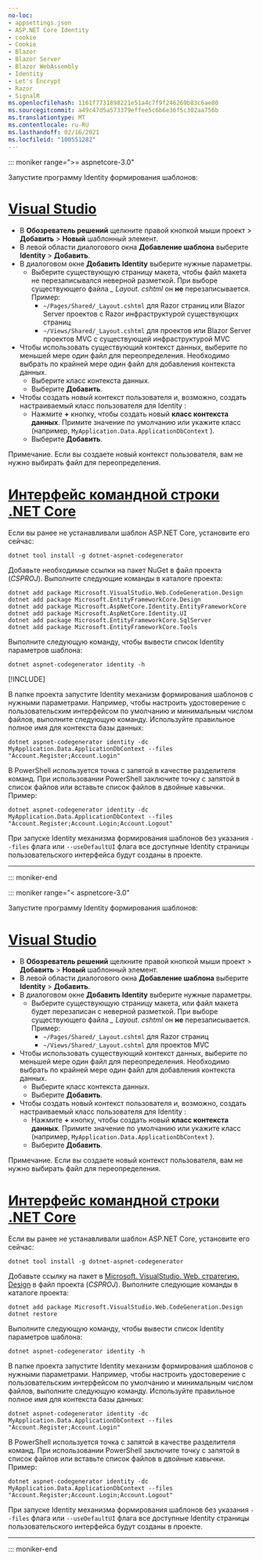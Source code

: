 ```yaml
---
no-loc:
- appsettings.json
- ASP.NET Core Identity
- cookie
- Cookie
- Blazor
- Blazor Server
- Blazor WebAssembly
- Identity
- Let's Encrypt
- Razor
- SignalR
ms.openlocfilehash: 1161f7731898221e51a4c7f9f246269b83c6ae80
ms.sourcegitcommit: a49c47d5a573379effee5c6b6e36f5c302aa756b
ms.translationtype: MT
ms.contentlocale: ru-RU
ms.lasthandoff: 02/16/2021
ms.locfileid: "100551282"
---
```

::: moniker range=">= aspnetcore-3.0"

Запустите программу Identity формирования шаблонов:

# <a name="visual-studio"></a>[Visual Studio](#tab/visual-studio)

* В **Обозреватель решений** щелкните правой кнопкой мыши проект > **Добавить** > **Новый** шаблонный элемент.
* В левой области диалогового окна **Добавление шаблона** выберите **Identity** > **Добавить**.
* В диалоговом окне **Добавить Identity** выберите нужные параметры.
  * Выберите существующую страницу макета, чтобы файл макета не перезаписывался неверной разметкой. При выборе существующего файла *\_ Layout. cshtml* он **не** перезаписывается. Пример:
    * `~/Pages/Shared/_Layout.cshtml` для Razor страниц или Blazor Server проектов с Razor инфраструктурой существующих страниц
    * `~/Views/Shared/_Layout.cshtml` для проектов или Blazor Server проектов MVC с существующей инфраструктурой MVC
* Чтобы использовать существующий контекст данных, выберите по меньшей мере один файл для переопределения. Необходимо выбрать по крайней мере один файл для добавления контекста данных.
  * Выберите класс контекста данных.
  * Выберите **Добавить**.
* Чтобы создать новый контекст пользователя и, возможно, создать настраиваемый класс пользователя для Identity :
  * Нажмите **+** кнопку, чтобы создать новый **класс контекста данных**. Примите значение по умолчанию или укажите класс (например, `MyApplication.Data.ApplicationDbContext` ).
  * Выберите **Добавить**.

Примечание. Если вы создаете новый контекст пользователя, вам не нужно выбирать файл для переопределения.

# <a name="net-core-cli"></a>[Интерфейс командной строки .NET Core](#tab/netcore-cli)

Если вы ранее не устанавливали шаблон ASP.NET Core, установите его сейчас:

```dotnetcli
dotnet tool install -g dotnet-aspnet-codegenerator
```

Добавьте необходимые ссылки на пакет NuGet в файл проекта (*CSPROJ*). Выполните следующие команды в каталоге проекта:

```dotnetcli
dotnet add package Microsoft.VisualStudio.Web.CodeGeneration.Design
dotnet add package Microsoft.EntityFrameworkCore.Design
dotnet add package Microsoft.AspNetCore.Identity.EntityFrameworkCore
dotnet add package Microsoft.AspNetCore.Identity.UI
dotnet add package Microsoft.EntityFrameworkCore.SqlServer
dotnet add package Microsoft.EntityFrameworkCore.Tools
```

Выполните следующую команду, чтобы вывести список Identity параметров шаблона:

```dotnetcli
dotnet aspnet-codegenerator identity -h
```

[!INCLUDE[](~/includes/scaffoldTFM.md)]

В папке проекта запустите Identity механизм формирования шаблонов с нужными параметрами. Например, чтобы настроить удостоверение с пользовательским интерфейсом по умолчанию и минимальным числом файлов, выполните следующую команду. Используйте правильное полное имя для контекста базы данных:

```dotnetcli
dotnet aspnet-codegenerator identity -dc MyApplication.Data.ApplicationDbContext --files "Account.Register;Account.Login"
```

В PowerShell используется точка с запятой в качестве разделителя команд. При использовании PowerShell заключите точку с запятой в список файлов или вставьте список файлов в двойные кавычки. Пример:

```dotnetcli
dotnet aspnet-codegenerator identity -dc MyApplication.Data.ApplicationDbContext --files "Account.Register;Account.Login;Account.Logout"
```

При запуске Identity механизма формирования шаблонов без указания `--files` флага или `--useDefaultUI` флага все доступные Identity страницы пользовательского интерфейса будут созданы в проекте.

---

::: moniker-end

::: moniker range="< aspnetcore-3.0"

Запустите программу Identity формирования шаблонов:

# <a name="visual-studio"></a>[Visual Studio](#tab/visual-studio)

* В **Обозреватель решений** щелкните правой кнопкой мыши проект > **Добавить** > **Новый** шаблонный элемент.
* В левой области диалогового окна **Добавление шаблона** выберите **Identity** > **Добавить**.
* В диалоговом окне **Добавить Identity** выберите нужные параметры.
  * Выберите существующую страницу макета, или файл макета будет перезаписан с неверной разметкой. При выборе существующего файла *\_ Layout. cshtml* он **не** перезаписывается. Пример:
    * `~/Pages/Shared/_Layout.cshtml` для Razor страниц
    * `~/Views/Shared/_Layout.cshtml` для проектов MVC
* Чтобы использовать существующий контекст данных, выберите по меньшей мере один файл для переопределения. Необходимо выбрать по крайней мере один файл для добавления контекста данных.
  * Выберите класс контекста данных.
  * Выберите **Добавить**.
* Чтобы создать новый контекст пользователя и, возможно, создать настраиваемый класс пользователя для Identity :
  * Нажмите **+** кнопку, чтобы создать новый **класс контекста данных**. Примите значение по умолчанию или укажите класс (например, `MyApplication.Data.ApplicationDbContext` ).
  * Выберите **Добавить**.

Примечание. Если вы создаете новый контекст пользователя, вам не нужно выбирать файл для переопределения.

# <a name="net-core-cli"></a>[Интерфейс командной строки .NET Core](#tab/netcore-cli)

Если вы ранее не устанавливали шаблон ASP.NET Core, установите его сейчас:

```dotnetcli
dotnet tool install -g dotnet-aspnet-codegenerator
```

Добавьте ссылку на пакет в [Microsoft. VisualStudio. Web. стратегию. Design](https://www.nuget.org/packages/Microsoft.VisualStudio.Web.CodeGeneration.Design/) в файл проекта (*CSPROJ*). Выполните следующие команды в каталоге проекта:

```dotnetcli
dotnet add package Microsoft.VisualStudio.Web.CodeGeneration.Design
dotnet restore
```

Выполните следующую команду, чтобы вывести список Identity параметров шаблона:

```dotnetcli
dotnet aspnet-codegenerator identity -h
```

В папке проекта запустите Identity механизм формирования шаблонов с нужными параметрами. Например, чтобы настроить удостоверение с пользовательским интерфейсом по умолчанию и минимальным числом файлов, выполните следующую команду. Используйте правильное полное имя для контекста базы данных:

```dotnetcli
dotnet aspnet-codegenerator identity -dc MyApplication.Data.ApplicationDbContext --files "Account.Register;Account.Login"
```

В PowerShell используется точка с запятой в качестве разделителя команд. При использовании PowerShell заключите точку с запятой в список файлов или вставьте список файлов в двойные кавычки. Пример:

```dotnetcli
dotnet aspnet-codegenerator identity -dc MyApplication.Data.ApplicationDbContext --files "Account.Register;Account.Login;Account.Logout"
```

При запуске Identity механизма формирования шаблонов без указания `--files` флага или `--useDefaultUI` флага все доступные Identity страницы пользовательского интерфейса будут созданы в проекте.

---

::: moniker-end
